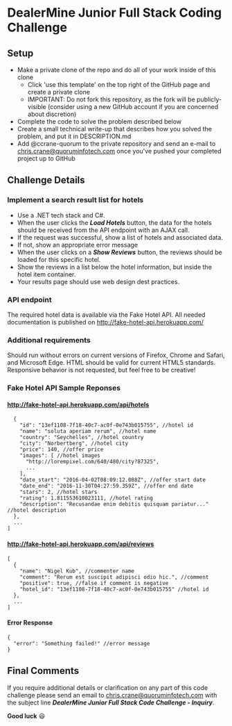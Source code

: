 # DealerMine Junior Full Stack Coding Challenge

## Setup
- Make a private clone of the repo and do all of your work inside of this clone
  - Click 'use this template' on the top right of the GitHub page and create a private clone
  - IMPORTANT: Do not fork this repository, as the fork will be publicly-visible (consider using a new GitHub account if you are concerned about discretion)
- Complete the code to solve the problem described below
- Create a small technical write-up that describes how you solved the problem, and put it in DESCRIPTION.md
- Add @ccrane-quorum to the private repository and send an e-mail to chris.crane@quoruminfotech.com once you've pushed your completed project up to GitHub

## Challenge Details
### Implement a search result list for hotels
 - Use a .NET tech stack and C#.
 - When the user clicks the ***Load Hotels*** button, the data for the hotels should be received from the API endpoint with an AJAX call.
 - If the request was successful, show a list of hotels and associated data. 
 - If not, show an appropriate error message
 - When the user clicks on a ***Show Reviews*** button, the reviews should be loaded for this specific hotel.
 - Show the reviews in a list below the hotel information, but inside the hotel item container.
 - Your results page should use web design dest practices.

### API endpoint
The required hotel data is available via the Fake Hotel API. All needed documentation is published on http://fake-hotel-api.herokuapp.com/

### Additional requirements
Should run without errors on current versions of Firefox, Chrome and Safari, and Microsoft Edge. HTML should be valid for current HTML5 standards. Responsive behavior is not requested, but feel free to be creative!

### Fake Hotel API Sample Reponses
#### http://fake-hotel-api.herokuapp.com/api/hotels
```[
  {
    "id": "13ef1108-7f18-40c7-ac0f-0e743b015755", //hotel id
    "name": "soluta aperiam rerum", //hotel name
    "country": "Seychelles", //hotel country
    "city": "Norbertberg", //hotel city
    "price": 140, //offer price
    "images": [ //hotel images
      "http://lorempixel.com/640/480/city?87325",
      ...
    ],
    "date_start": "2016-04-02T08:09:12.088Z", //offer start date
    "date_end": "2016-11-30T04:27:59.359Z", //offer end date
    "stars": 2, //hotel stars
    "rating": 1.811553610023111, //hotel rating
    "description": "Recusandae enim debitis quisquam pariatur..." //hotel description
  },
  ...
]
```
#### http://fake-hotel-api.herokuapp.com/api/reviews
```
[
  {
    "name": "Nigel Kub", //commenter name
    "comment": "Rerum est suscipit adipisci odio hic.", //comment
    "positive": true, //false if comment is negative
    "hotel_id": "13ef1108-7f18-40c7-ac0f-0e743b015755" //hotel id
  },
  ...
]
```
#### Error Response
```
{
  "error": "Something failed!" //error message
}
```

## Final Comments
If you require additional details or clarification on any part of this code challenge please send an email to chris.crane@quoruminfotech.com with the subject line ***DealerMine Junior Full Stack Code Challenge - Inquiry***.

**Good luck** :smiley:
